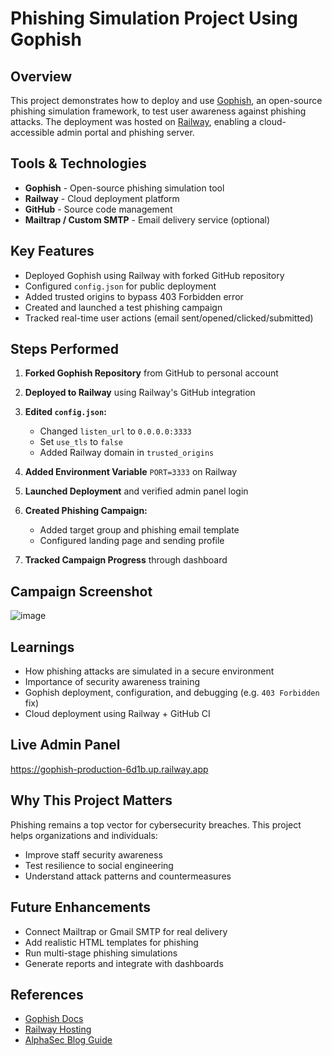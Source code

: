 # Phishing Simulation Project Using Gophish

##  Overview

This project demonstrates how to deploy and use [Gophish](https://getgophish.com), an open-source phishing simulation framework, to test user awareness against phishing attacks. The deployment was hosted on [Railway](https://railway.app), enabling a cloud-accessible admin portal and phishing server.

##  Tools & Technologies

* **Gophish** - Open-source phishing simulation tool
* **Railway** - Cloud deployment platform
* **GitHub** - Source code management
* **Mailtrap / Custom SMTP** - Email delivery service (optional)

##  Key Features

* Deployed Gophish using Railway with forked GitHub repository
* Configured `config.json` for public deployment
* Added trusted origins to bypass 403 Forbidden error
* Created and launched a test phishing campaign
* Tracked real-time user actions (email sent/opened/clicked/submitted)

## Steps Performed

1. **Forked Gophish Repository** from GitHub to personal account
2. **Deployed to Railway** using Railway's GitHub integration
3. **Edited `config.json`:**

   * Changed `listen_url` to `0.0.0.0:3333`
   * Set `use_tls` to `false`
   * Added Railway domain in `trusted_origins`
4. **Added Environment Variable** `PORT=3333` on Railway
5. **Launched Deployment** and verified admin panel login
6. **Created Phishing Campaign:**

   * Added target group and phishing email template
   * Configured landing page and sending profile
7. **Tracked Campaign Progress** through dashboard

## Campaign Screenshot

![image](https://github.com/user-attachments/assets/6d9eea46-a6f0-4545-97c4-8a5014affffe)


##  Learnings

* How phishing attacks are simulated in a secure environment
* Importance of security awareness training
* Gophish deployment, configuration, and debugging (e.g. `403 Forbidden` fix)
* Cloud deployment using Railway + GitHub CI

##  Live Admin Panel

https://gophish-production-6d1b.up.railway.app

##  Why This Project Matters

Phishing remains a top vector for cybersecurity breaches. This project helps organizations and individuals:

* Improve staff security awareness
* Test resilience to social engineering
* Understand attack patterns and countermeasures

##  Future Enhancements

* Connect Mailtrap or Gmail SMTP for real delivery
* Add realistic HTML templates for phishing
* Run multi-stage phishing simulations
* Generate reports and integrate with dashboards

##  References

* [Gophish Docs](https://docs.getgophish.com/)
* [Railway Hosting](https://railway.app/)
* [AlphaSec Blog Guide](https://alphasec.io/phishing-attack-simulation-gophish/)
